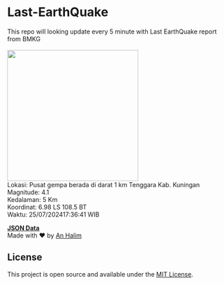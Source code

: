 # Last-EarthQuake
This repo will looking update every 5 minute with Last EarthQuake report from BMKG
<br>
<br>
<img src="https://static.bmkg.go.id/20240725173641.mmi.jpg" width="300"/>
<br>
Lokasi: Pusat gempa berada di darat 1 km Tenggara Kab. Kuningan <br>
Magnitude: 4.1 <br>
Kedalaman: 5 Km <br>
Koordinat: 6.98 LS 108.5 BT <br>
Waktu: 25/07/202417:36:41 WIB <br>

<a href="./data/data.json">**JSON Data**</a>
<br>
Made with ❤️ by <a href="https://github.com/an-halim">An Halim</a>
## License

This project is open source and available under the [MIT License](LICENSE).
